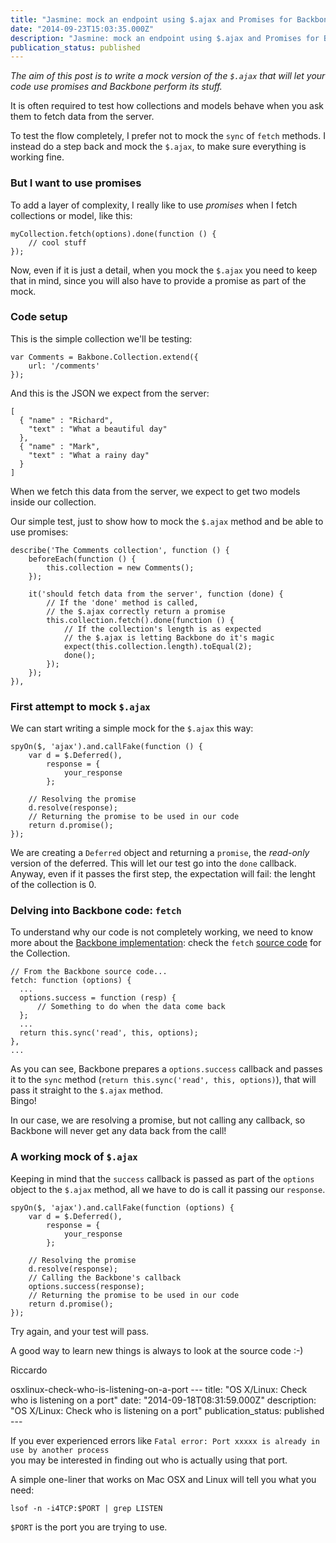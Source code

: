 ```yaml
---
title: "Jasmine: mock an endpoint using $.ajax and Promises for Backbone"
date: "2014-09-23T15:03:35.000Z"
description: "Jasmine: mock an endpoint using $.ajax and Promises for Backbone"
publication_status: published
---
```


_The aim of this post is to write a mock version of the `$.ajax` that will let your code use promises and Backbone perform its stuff._

It is often required to test how collections and models behave when you ask them to fetch data from the server.

To test the flow completely, I prefer not to mock the `sync` of `fetch` methods. I instead do a step back and mock the `$.ajax`, to make sure everything is working fine.

### But I want to use promises

To add a layer of complexity, I really like to use _promises_ when I fetch collections or model, like this:

    myCollection.fetch(options).done(function () {
    	// cool stuff
    });

Now, even if it is just a detail, when you mock the `$.ajax` you need to keep that in mind, since you will also have to provide a promise as part of the mock.

### Code setup

This is the simple collection we'll be testing:

    var Comments = Bakbone.Collection.extend({
        url: '/comments'
    });

And this is the JSON we expect from the server:

    [
      { "name" : "Richard",
        "text" : "What a beautiful day"
      },
      { "name" : "Mark",
        "text" : "What a rainy day"
      }
    ]

When we fetch this data from the server, we expect to get two models inside our collection.

Our simple test, just to show how to mock the `$.ajax` method and be able to use promises:

    describe('The Comments collection', function () {
    	beforeEach(function () {
        	this.collection = new Comments();
        });

    	it('should fetch data from the server', function (done) {
        	// If the 'done' method is called,
            // the $.ajax correctly return a promise
            this.collection.fetch().done(function () {
            	// If the collection's length is as expected
                // the $.ajax is letting Backbone do it's magic
            	expect(this.collection.length).toEqual(2);
                done();
            });
        });
    }),

### First attempt to mock `$.ajax`

We can start writing a simple mock for the `$.ajax` this way:

    spyOn($, 'ajax').and.callFake(function () {
        var d = $.Deferred(),
            response = {
                your_response
            };

        // Resolving the promise
        d.resolve(response);
    	// Returning the promise to be used in our code
        return d.promise();
    });

We are creating a `Deferred` object and returning a `promise`, the _read-only_ version of the deferred. This will let our test go into the `done` callback. Anyway, even if it passes the first step, the expectation will fail: the lenght of the collection is 0.

### Delving into Backbone code: `fetch`

To understand why our code is not completely working, we need to know more about the [Backbone implementation](http://backbonejs.org/docs/backbone.html): check the `fetch` [source code](http://backbonejs.org/docs/backbone.html#section-112) for the Collection.

    // From the Backbone source code...
    fetch: function (options) {
      ...
      options.success = function (resp) {
          // Something to do when the data come back
      };
      ...
      return this.sync('read', this, options);
    },
    ...

As you can see, Backbone prepares a `options.success` callback and passes it to the `sync` method (`return this.sync('read', this, options)`), that will pass it straight to the `$.ajax` method.  
Bingo!

In our case, we are resolving a promise, but not calling any callback, so Backbone will never get any data back from the call!

### A working mock of `$.ajax`

Keeping in mind that the `success` callback is passed as part of the `options` object to the `$.ajax` method, all we have to do is call it passing our `response`.

    spyOn($, 'ajax').and.callFake(function (options) {
        var d = $.Deferred(),
            response = {
                your_response
            };

        // Resolving the promise
        d.resolve(response);
    	// Calling the Backbone's callback
        options.success(response);
    	// Returning the promise to be used in our code
        return d.promise();
    });

Try again, and your test will pass.

A good way to learn new things is always to look at the source code :-)

Riccardo

osxlinux-check-who-is-listening-on-a-port --- title: "OS X/Linux: Check who is listening on a port" date: "2014-09-18T08:31:59.000Z" description: "OS X/Linux: Check who is listening on a port" publication_status: published ---

If you ever experienced errors like `Fatal error: Port xxxxx is already in use by another process`  
you may be interested in finding out who is actually using that port.

A simple one-liner that works on Mac OSX and Linux will tell you what you need:

    lsof -n -i4TCP:$PORT | grep LISTEN

`$PORT` is the port you are trying to use.
